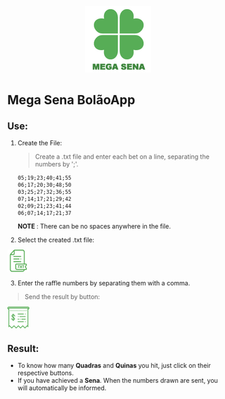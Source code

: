 <h1 align="center">
	<img src="https://raw.githubusercontent.com/LeonardoGalves/mega-sena-bolaoapp/master/mega-sena/src/view/images/megasena.png">	
</h1>

# Mega Sena BolãoApp

## Use:

1. Create the File:

   > Create a .txt file and enter each bet on a line, separating the numbers by ';'.
   ```
   05;19;23;40;41;55
   06;17;20;30;48;50
   03;25;27;32;36;55
   07;14;17;21;29;42
   02;09;21;23;41;44
   06;07;14;17;21;37
   ```

   **NOTE** : There can be no spaces anywhere in the file.

   

2. Select the created .txt file:

![Alt text](https://raw.githubusercontent.com/LeonardoGalves/mega-sena-bolaoapp/master/mega-sena/src/view/images/txt.png "File chooser")



3. Enter the raffle numbers by separating them with a comma. 

  > Send the result by button:

![Alt text](https://raw.githubusercontent.com/LeonardoGalves/mega-sena-bolaoapp/master/mega-sena/src/view/images/receipt.png "Submit Button")



## Result:

* To know how many **Quadras** and **Quinas** you hit, just click on their respective buttons.
* If you have achieved a **Sena**. When the numbers drawn are sent, you will automatically be informed.